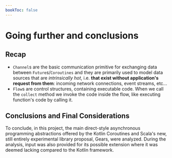 ```yaml
---
bookToc: false
---
```


# Going further and conclusions

## Recap

- `Channel`s are the basic communication primitive for exchanging data between `Future`s/`Coroutines` and they are primarily used to model data sources that are *intrinsically hot*, i.e. **that exist without application's request from them**: incoming network connections, event streams, etc...
- `Flow`s are control structures, containing executable code. When we call the `collect` method we invoke the code inside the flow, like executing function's code by calling it. 



## Conclusions and Final Considerations

To conclude, in this project, the main direct-style asynchronous programming abstractions offered by the Kotlin Coroutines and Scala's new, still entirely experimental library proposal, Gears, were analyzed.
During the analysis, input was also provided for its possible extension where it was deemed lacking compared to the Kotlin framework.

